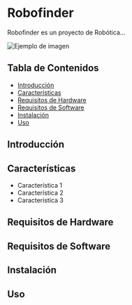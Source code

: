 # Robofinder

Robofinder es un proyecto de Robótica...

![Ejemplo de imagen](images/ejemplo.jpg)

## Tabla de Contenidos
- [Introducción](#introducción)
- [Características](#características)
- [Requisitos de Hardware](#requisitos-de-hardware)
- [Requisitos de Software](#requisitos-de-software)
- [Instalación](#instalación)
- [Uso](#uso)


## Introducción


## Características

- Característica 1
- Característica 2
- Característica 3

## Requisitos de Hardware


## Requisitos de Software


## Instalación



## Uso


